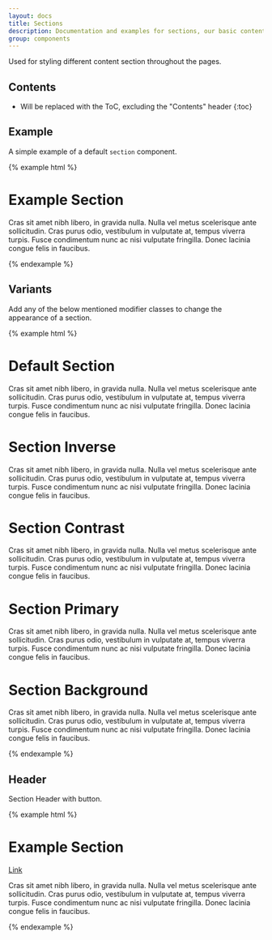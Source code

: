 ```yaml
---
layout: docs
title: Sections
description: Documentation and examples for sections, our basic content blocks.
group: components
---
```


Used for styling different content section throughout the pages.

## Contents

* Will be replaced with the ToC, excluding the "Contents" header
{:toc}

## Example

A simple example of a default `section` component.

{% example html %}
<div class="section">
  <div class="section-inner">
    <div class="section-header">
      <h1>Example Section</h1>
    </div>
    <div class="section-body">
      <p>Cras sit amet nibh libero, in gravida nulla. Nulla vel metus scelerisque ante sollicitudin. Cras purus odio, vestibulum in vulputate at, tempus viverra turpis. Fusce condimentum nunc ac nisi vulputate fringilla. Donec lacinia congue felis in faucibus.</p>
    </div>
  </div>
</div>
{% endexample %}

## Variants

Add any of the below mentioned modifier classes to change the appearance of a section.

{% example html %}
<div class="section">
  <div class="section-inner">
    <div class="section-header">
      <h1>Default Section</h1>
    </div>
    <div class="section-body">
      <p>Cras sit amet nibh libero, in gravida nulla. Nulla vel metus scelerisque ante sollicitudin. Cras purus odio, vestibulum in vulputate at, tempus viverra turpis. Fusce condimentum nunc ac nisi vulputate fringilla. Donec lacinia congue felis in faucibus.</p>
    </div>
  </div>
</div>

<div class="section section-inverse bg-inverse">
  <div class="section-inner">
    <div class="section-header">
      <h1>Section Inverse</h1>
    </div>
    <div class="section-body">
      <p>Cras sit amet nibh libero, in gravida nulla. Nulla vel metus scelerisque ante sollicitudin. Cras purus odio, vestibulum in vulputate at, tempus viverra turpis. Fusce condimentum nunc ac nisi vulputate fringilla. Donec lacinia congue felis in faucibus.</p>
    </div>
  </div>
</div>

<div class="section section-contrast bg-contrast">
  <div class="section-inner">
    <div class="section-header">
      <h1>Section Contrast</h1>
    </div>
    <div class="section-body">
      <p>Cras sit amet nibh libero, in gravida nulla. Nulla vel metus scelerisque ante sollicitudin. Cras purus odio, vestibulum in vulputate at, tempus viverra turpis. Fusce condimentum nunc ac nisi vulputate fringilla. Donec lacinia congue felis in faucibus.</p>
    </div>
  </div>
</div>

<div class="section section-primary bg-primary">
  <div class="section-inner">
    <div class="section-header">
      <h1>Section Primary</h1>
    </div>
    <div class="section-body">
      <p>Cras sit amet nibh libero, in gravida nulla. Nulla vel metus scelerisque ante sollicitudin. Cras purus odio, vestibulum in vulputate at, tempus viverra turpis. Fusce condimentum nunc ac nisi vulputate fringilla. Donec lacinia congue felis in faucibus.</p>
    </div>
  </div>
</div>

<div class="section section-inverse section-background holderjs" style="background-image: url(?holder.js/700x300?theme=vine);">
  <div class="section-inner">
    <div class="section-header">
      <h1>Section Background</h1>
    </div>
    <div class="section-body">
      <p>Cras sit amet nibh libero, in gravida nulla. Nulla vel metus scelerisque ante sollicitudin. Cras purus odio, vestibulum in vulputate at, tempus viverra turpis. Fusce condimentum nunc ac nisi vulputate fringilla. Donec lacinia congue felis in faucibus.</p>
    </div>
  </div>
</div>
{% endexample %}

## Header

Section Header with button.

{% example html %}
<div class="section">
  <div class="section-inner">
    <div class="section-header">
      <h1 class="h2 m-0">Example Section</h1>
      <a href="#" class="btn btn-primary ml-auto">Link</a>
    </div>
    <div class="section-body">
      <div class="card">
        <div class="card-block">
          <p>Cras sit amet nibh libero, in gravida nulla. Nulla vel metus scelerisque ante sollicitudin. Cras purus odio, vestibulum in vulputate at, tempus viverra turpis. Fusce condimentum nunc ac nisi vulputate fringilla. Donec lacinia congue felis in faucibus.</p>
        </div>
      </div>
    </div>
  </div>
</div>
{% endexample %}